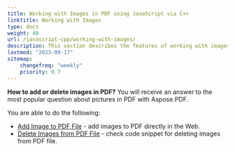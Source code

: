 ```yaml
---
title: Working with Images in PDF using JavaScript via C++ 
linktitle: Working with Images
type: docs
weight: 40
url: /javascript-cpp/working-with-images/
description: This section describes the features of working with images in a PDF file using JavaScript via C++.
lastmod: "2023-09-17"
sitemap:
    changefreq: "weekly"
    priority: 0.7
---
```



**How to add or delete images in PDF?** You will receive an answer to the most popular question about pictures in PDF with Aspose.PDF.


You are able to do the following:

- [Add Image to PDF File](/pdf/javascript-cpp/add-image-to-pdf/) - add images to PDF directly in the Web.
- [Delete Images from PDF File](/pdf/javascript-cpp/delete-images-from-pdf-file/) - check code snippet for deleting images from PDF file.

